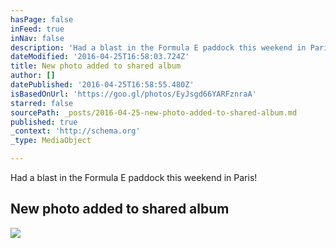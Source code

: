 ```yaml
---
hasPage: false
inFeed: true
inNav: false
description: 'Had a blast in the Formula E paddock this weekend in Paris!'
dateModified: '2016-04-25T16:58:03.724Z'
title: New photo added to shared album
author: []
datePublished: '2016-04-25T16:58:55.480Z'
isBasedOnUrl: 'https://goo.gl/photos/EyJsgd66YARFznraA'
starred: false
sourcePath: _posts/2016-04-25-new-photo-added-to-shared-album.md
published: true
_context: 'http://schema.org'
_type: MediaObject

---
```

Had a blast in the Formula E paddock this weekend in Paris!

<article style=""><h1>New photo added to shared album</h1><img src="https://lh3.googleusercontent.com/VrP1CBMmyyuHtmotBgi2QXwI14YTZTQRADn4KnnUECmXHLeWnp_GxgKd1GhfFOAxE5TOGyw2F9kk=w600-h315-p-k" /></article>